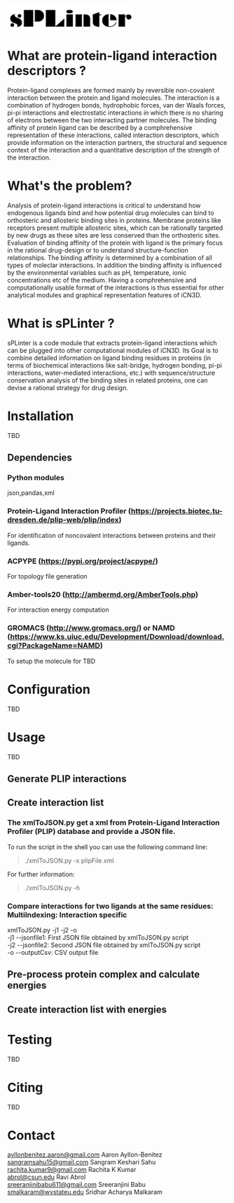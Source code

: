 ![sPLinter](logo.png) <!-- .element height="50%" width="50%" -->


# What are protein-ligand interaction descriptors ?
Protein-ligand complexes are formed mainly by reversible non-covalent interaction between the protein and ligand molecules. The interaction is a combination of hydrogen bonds, hydrophobic forces, van der Waals forces, pi-pi interactions and electrostatic interactions in which there is no sharing of electrons between the two interacting partner molecules. The binding affinity of protein ligand can be described by a comphrehensive representation of these interactions, called interaction descriptors, which provide information on the interaction partners, the structural and sequence context of the interaction and a quantitative description of the strength of the interaction.

# What's the problem?
Analysis of protein-ligand interactions is critical to understand how endogenous ligands bind and how potential drug molecules can bind to orthosteric and allosteric binding sites in proteins. Membrane proteins like receptors present multiple allosteric sites, which can be rationally targeted by new drugs as these sites are less conserved than the orthosteric sites.
Evaluation of binding affinity of the protein with ligand is the primary focus in the rational drug-design or to understand structure-function relationships. The binding affinity is determined by a combination of all types of moleclar interactions. In addition the binding affinity is influenced by the environmental variables such as pH, temperature, ionic concentrations etc of the medium. Having a comphrehensive and computationally usable format of the interactions is thus essential for other analytical modules and graphical representation features of iCN3D.

# What is sPLinter ?

sPLinter is a code module that extracts protein-ligand interactions which can be plugged into other computational modules of iCN3D. 
Its Goal is to combine detailed information on ligand binding residues in proteins (in terms of biochemical interactions like salt-bridge, hydrogen bonding, pi-pi interactions, water-mediated interactions, etc.) with sequence/structure conservation analysis of the binding sites in related proteins, one can devise a rational strategy for drug design.

# Installation 
TBD

## Dependencies
### Python modules
json,pandas,xml
### Protein-Ligand Interaction Profiler (https://projects.biotec.tu-dresden.de/plip-web/plip/index)
For identification of noncovalent interactions between proteins and their ligands.
### ACPYPE (https://pypi.org/project/acpype/)
For topology file generation
### Amber-tools20 (http://ambermd.org/AmberTools.php)
For interaction energy computation
### GROMACS (http://www.gromacs.org/) or NAMD (https://www.ks.uiuc.edu/Development/Download/download.cgi?PackageName=NAMD)
To setup the molecule for 
TBD
  
# Configuration
TBD
  
# Usage
TBD
## Generate PLIP interactions

## Create interaction list

### The xmlToJSON.py get a xml from Protein-Ligand Interaction Profiler (PLIP) database and provide a JSON file.

To run the script in the shell you can use the following command line: <br>
> ./xmlToJSON.py -x plipFile.xml

For further information: <br>
> ./xmlToJSON.py -h

### Compare interactions for two ligands at the same residues: MultiIndexing: Interaction specific

xmlToJSON.py -j1 <jsonfile1> -j2 <jsonfile2> -o <outputCsv> <br>
-j1 --jsonfile1:	First JSON file obtained by xmlToJSON.py script <br>
-j2 --jsonfile2:	Second JSON file obtained by xmlToJSON.py script <br>
-o --outputCsv:	CSV output file
  
## Pre-process protein complex and calculate energies

## Create interaction list with energies


# Testing
TBD

# Citing
TBD

# Contact
ayllonbenitez.aaron@gmail.com	Aaron Ayllon-Benitez <br>
sangramsahu15@gmail.com	Sangram Keshari Sahu <br>
rachita.kumar9@gmail.com	Rachita K Kumar <br>
abrol@csun.edu Ravi Abrol <br>
sreeranjinibabu611@gmail.com	Sreeranjini Babu <br>
smalkaram@wvstateu.edu	Sridhar Acharya Malkaram


